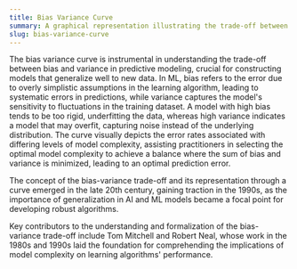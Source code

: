 ```yaml
---
title: Bias Variance Curve  
summary: A graphical representation illustrating the trade-off between bias and variance in a model's performance as model complexity changes.
slug: bias-variance-curve
---  
```


The bias variance curve is instrumental in understanding the trade-off between bias and variance in predictive modeling, crucial for constructing models that generalize well to new data. In ML, bias refers to the error due to overly simplistic assumptions in the learning algorithm, leading to systematic errors in predictions, while variance captures the model's sensitivity to fluctuations in the training dataset. A model with high bias tends to be too rigid, underfitting the data, whereas high variance indicates a model that may overfit, capturing noise instead of the underlying distribution. The curve visually depicts the error rates associated with differing levels of model complexity, assisting practitioners in selecting the optimal model complexity to achieve a balance where the sum of bias and variance is minimized, leading to an optimal prediction error.

The concept of the bias-variance trade-off and its representation through a curve emerged in the late 20th century, gaining traction in the 1990s, as the importance of generalization in AI and ML models became a focal point for developing robust algorithms.

Key contributors to the understanding and formalization of the bias-variance trade-off include Tom Mitchell and Robert Neal, whose work in the 1980s and 1990s laid the foundation for comprehending the implications of model complexity on learning algorithms' performance.